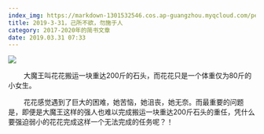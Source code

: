 ```yaml
---
index_img: https://markdown-1301532546.cos.ap-guangzhou.myqcloud.com/peipei_blog/20210921144149.jpeg
title: 2019-3-31，己所不欲，勿施于人
category: 2017-2020年的简书文章
date: 2019.03.31 07:33
---
```


![](https://markdown-1301532546.cos.ap-guangzhou.myqcloud.com/peipei_blog/20210921144149.jpeg)  



  

        大魔王叫花花搬运一块重达200斤的石头，而花花只是一个体重仅为80斤的小女生。  

        花花感觉遇到了巨大的困难，她苦恼，她沮丧，她无奈。而最重要的问题是，即便是大魔王这样的强人也难以完成搬运一块重达200斤石头的重任，凭什么要强迫弱小的花花完成这样一个无法完成的任务呢？！